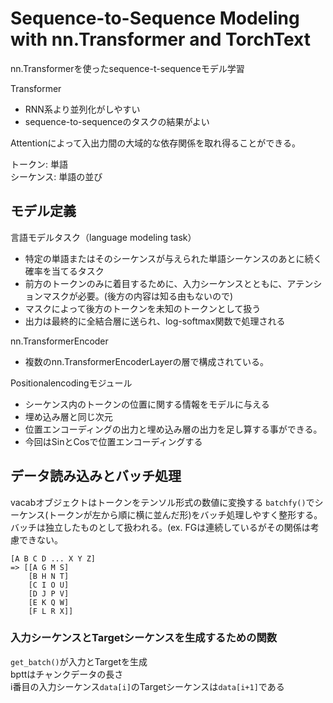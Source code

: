 # Sequence-to-Sequence Modeling with nn.Transformer and TorchText
nn.Transformerを使ったsequence-t-sequenceモデル学習

Transformer
- RNN系より並列化がしやすい
- sequence-to-sequenceのタスクの結果がよい

Attentionによって入出力間の大域的な依存関係を取れ得ることができる。

トークン: 単語  
シーケンス: 単語の並び

## モデル定義
言語モデルタスク（language modeling task）
- 特定の単語またはそのシーケンスが与えられた単語シーケンスのあとに続く確率を当てるタスク
- 前方のトークンのみに着目するために、入力シーケンスとともに、アテンションマスクが必要。(後方の内容は知る由もないので)
- マスクによって後方のトークンを未知のトークンとして扱う
- 出力は最終的に全結合層に送られ、log-softmax関数で処理される

nn.TransformerEncoder
- 複数のnn.TransformerEncoderLayerの層で構成されている。

Positionalencodingモジュール
- シーケンス内のトークンの位置に関する情報をモデルに与える
- 埋め込み層と同じ次元
- 位置エンコーディングの出力と埋め込み層の出力を足し算する事ができる。
- 今回はSinとCosで位置エンコーディングする

## データ読み込みとバッチ処理
vacabオブジェクトはトークンをテンソル形式の数値に変換する
`batchfy()`でシーケンス(トークンが左から順に横に並んだ形)をバッチ処理しやすく整形する。
バッチは独立したものとして扱われる。(ex. FGは連続しているがその関係は考慮できない。
```
[A B C D ... X Y Z]
=> [[A G M S]
    [B H N T]
    [C I O U]
    [D J P V]
    [E K Q W]
    [F L R X]]
```

### 入力シーケンスとTargetシーケンスを生成するための関数
`get_batch()`が入力とTargetを生成  
bpttはチャンクデータの長さ  
i番目の入力シーケンス`data[i]`のTargetシーケンスは`data[i+1]`である
